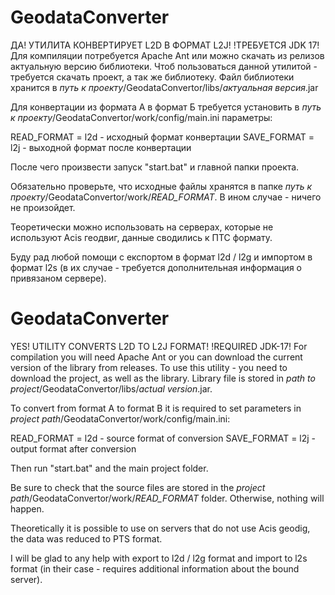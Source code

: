 # GeodataConverter

ДА! УТИЛИТА КОНВЕРТИРУЕТ L2D В ФОРМАТ L2J!
!ТРЕБУЕТСЯ JDK 17!
Для компиляции потребуется Apache Ant или можно скачать из релизов актуальную версию библиотеки.
Чтоб пользоваться данной утилитой - требуется скачать проект, а так же библиотеку.
Файл библиотеки хранится в *путь к проекту*/GeodataConvertor/libs/*актуальная версия*.jar

Для конвертации из формата А в формат Б требуется установить в *путь к проекту*/GeodataConvertor/work/config/main.ini параметры:

READ_FORMAT = l2d - исходный формат конвертации
SAVE_FORMAT = l2j - выходной формат после конвертации

После чего произвести запуск "start.bat" и главной папки проекта.

Обязательно проверьте, что исходные файлы хранятся в папке *путь к проекту*/GeodataConvertor/work/*READ_FORMAT*. В ином случае - ничего не произойдет.

Теоретически можно использовать на серверах, которые не используют Acis геодвиг, данные сводились к ПТС формату.

Буду рад любой помощи с експортом в формат l2d / l2g и импортом в формат l2s (в их случае - требуется дополнительная информация о привязаном сервере).

# GeodataConverter

YES! UTILITY CONVERTS L2D TO L2J FORMAT!
!REQUIRED JDK-17!
For compilation you will need Apache Ant or you can download the current version of the library from releases.
To use this utility - you need to download the project, as well as the library.
Library file is stored in *path to project*/GeodataConvertor/libs/*actual version*.jar.

To convert from format A to format B it is required to set parameters in *project path*/GeodataConvertor/work/config/main.ini:

READ_FORMAT = l2d - source format of conversion
SAVE_FORMAT = l2j - output format after conversion

Then run "start.bat" and the main project folder.

Be sure to check that the source files are stored in the *project path*/GeodataConvertor/work/*READ_FORMAT* folder. Otherwise, nothing will happen.

Theoretically it is possible to use on servers that do not use Acis geodig, the data was reduced to PTS format.

I will be glad to any help with export to l2d / l2g format and import to l2s format (in their case - requires additional information about the bound server).
